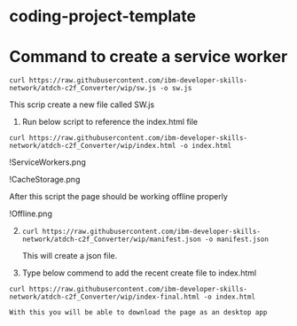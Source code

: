 # coding-project-template

# Command to create a service worker


`curl https://raw.githubusercontent.com/ibm-developer-skills-network/atdch-c2f_Converter/wip/sw.js -o sw.js`

 This scrip create a new file called SW.js


1. Run below script to reference the index.html file

`curl https://raw.githubusercontent.com/ibm-developer-skills-network/atdch-c2f_Converter/wip/index.html -o index.html`

!ServiceWorkers.png

!CacheStorage.png 

After this script the page should be working offline properly 

!Offline.png

2. 
    `curl https://raw.githubusercontent.com/ibm-developer-skills-network/atdch-c2f_Converter/wip/manifest.json -o manifest.json` 

    This will create a json file. 

3. Type below commend to add the recent create file to index.html

`curl https://raw.githubusercontent.com/ibm-developer-skills-network/atdch-c2f_Converter/wip/index-final.html -o index.html`

    With this you will be able to download the page as an desktop app 